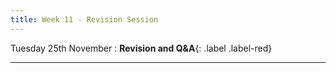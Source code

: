 ```yaml
---
title: Week 11 - Revision Session
---
```


Tuesday 25th November
:  **Revision and Q&A**{: .label .label-red}
<!-- : [Slides]() &#183; [Video]() -->

---
